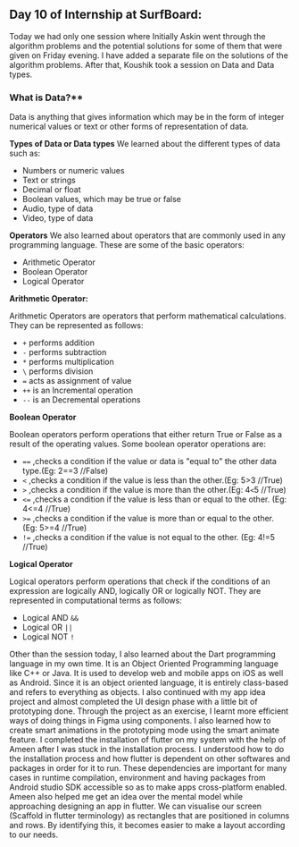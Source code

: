 ## Day 10 of Internship at SurfBoard:


Today we had only one session where Initially Askin went through the algorithm problems and the potential solutions for some of them that were given on Friday evening. I have added a separate file on the solutions of the algorithm problems. After that, Koushik took a session on Data and Data types.

### What is Data?**

Data is anything that gives information which may be in the form of integer numerical values or text or other forms of representation of data.

**Types of Data or Data types**
We learned about the different types of data such as:
- Numbers or numeric values
- Text or strings
- Decimal or float
- Boolean values, which may be true or false
- Audio, type of data
- Video, type of data

**Operators**
We also learned about operators that are commonly used in any programming language. These are some of the basic operators:
- Arithmetic Operator
- Boolean Operator
- Logical Operator


**Arithmetic Operator:**

Arithmetic Operators are operators that perform mathematical calculations. They can be represented as follows:
- `+` performs addition
- `-` performs subtraction
- `*` performs multiplication
- `\` performs division
- `=` acts as assignment of value
- `++` is an Incremental operation
- `--` is an Decremental operations

**Boolean Operator**

Boolean operators perform operations that either return True or False as a result of the operating values. Some boolean operator operations are:
- `==` ,checks a condition if the value or data is "equal to" the other data type.(Eg: 2==3 //False)
- `<` ,checks a condition if the value is less than the other.(Eg: 5>3 //True)
- `>` ,checks a condition if the value is more than the other.(Eg: 4`<`5 //True)
- `<=` ,checks a condition if the value is less than or equal to the other. (Eg: 4<=4 //True)
- `>=` ,checks a condition if the value is more than or equal to the other. (Eg: 5>=4 //True)
- `!=` ,checks a condition if the value is not equal to the other. (Eg: 4!=5 //True)


**Logical Operator**

Logical operators perform operations that check if the conditions of an expression are logically AND, logically OR or logically NOT.
They are represented in computational terms as follows:
- Logical AND `&&`
- Logical OR `||`
- Logical NOT `!`


Other than the session today, I also learned about the Dart programming language in my own time. It is an Object Oriented Programming language like C++ or Java. It is used to develop web and mobile apps on iOS as well as Android. Since it is an object oriented language, it is entirely class-based and refers to everything as objects.
I also continued with my app idea project and almost completed the UI design phase with a little bit of prototyping done. Through the project as an exercise, I learnt more efficient ways of doing things in Figma using components. I also learned how to create smart animations in the prototyping mode using the smart animate feature.
I completed the installation of flutter on my system with the help of Ameen after I was stuck in the installation process. I understood how to do the installation process and how flutter is dependent on other softwares and packages in order for it to run. These dependencies are important for many cases in runtime compilation, environment and having packages from Android studio SDK accessible so as to make apps cross-platform enabled. Ameen also helped me get an idea over the mental model while approaching designing an app in flutter. We can visualise our screen (Scaffold in flutter terminology) as rectangles that are positioned in columns and rows. By identifying this, it becomes easier to make a layout according to our needs.









